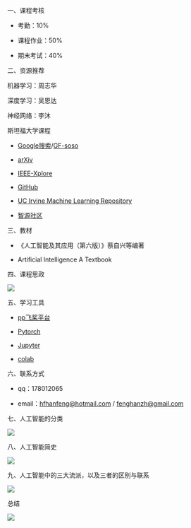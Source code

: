 一、课程考核

- 考勤：10%

- 课程作业：50%

- 期末考试：40%

二、资源推荐

机器学习：周志华

深度学习：吴恩达

神经网络：李沐

斯坦福大学课程

- [Google搜索](https://google.com)/[GF-soso](https://gfsoso.99lb.net/scholar.html)

- [arXiv](https://arxiv.org)

- [IEEE-Xplore](https://ieeexplore.ieee.org/Xplore/home.jsp)

- [GitHub](https://github.com)

- [UC Irvine Machine Learning Repository](https://archive.ics.uci.edu)

- [智源社区](https://hub.baai.ac.cn)

三、教材

- 《人工智能及其应用（第六版）》蔡自兴等编著

- Artificial Intelligence A Textbook

四、课程思政

![](https://vip2.loli.io/2023/09/20/big5tOPeAv69XMI.webp)

五、学习工具

- [pp飞桨平台](https://www.paddlepaddle.org.cn)

- [Pytorch](https://pytorch.org)

- [Jupyter](https://jupyter.org)

- [colab](https://colab.research.google.com)

六、联系方式

- qq：178012065

- email：hfhanfeng@hotmail.com / fenghanzh@gmail.com

七、人工智能的分类

![](https://vip2.loli.io/2023/09/20/8esVAgiW4F2tJ7d.webp)

八、人工智能简史

![](https://vip2.loli.io/2023/09/20/iJRPT4EDrF9v2aq.webp)

九、人工智能中的三大流派，以及三者的区别与联系

![](https://vip2.loli.io/2023/09/20/twVRBCuPxfiFNXG.webp)

总结

![](https://vip2.loli.io/2023/09/20/OsTdh9Bb1l6eaN8.webp)



